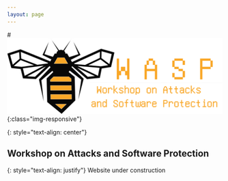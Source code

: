 ```yaml
---
layout: page
---
```


#![logo](assets/img/logo.png){:class="img-responsive"}

{: style="text-align: center"}
## Workshop on Attacks and Software Protection

{: style="text-align: justify"}
Website under construction
